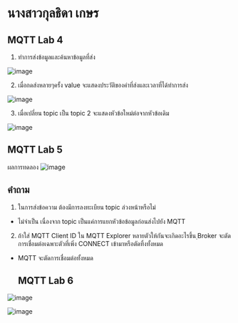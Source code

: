 # นางสาวกุลธิดา  เกษร

## MQTT Lab 4
1. ทำการส่งข้อมูลและค้นหาข้อมูลที่ส่ง

![image](https://github.com/KUNTIDA234/MQTT_Lab_I/assets/115066215/b6fe89b9-9634-4ba6-9648-2088081cc1f2)

2. เมื่อกดส่งหลายๆครั้ง value จะแสดงประวัติของค่าที่ส่งและเวลาที่ได้ทำการส่ง

![image](https://github.com/KUNTIDA234/MQTT_Lab_I/assets/115066215/fc2846cb-f0bd-4ff3-b7a1-a4dbf6c8b919)


3. เมื่อเปลี่ยน topic เป็น topic 2 จะแสดงหัวข้อใหม่ต่อจากหัวข้อเดิม

![image](https://github.com/KUNTIDA234/MQTT_Lab_I/assets/115066215/9f20b353-e895-45c8-a6d8-abc1dbc2889b)

## MQTT Lab 5

ผลการทดลอง
![image](https://github.com/KUNTIDA234/MQTT_Lab_I/assets/115066215/9b4727f8-dd08-484f-9b9e-02777f54552d)


## คำถาม 
1. ในการส่งข้อความ ต้องมีการลงทะเบียน topic ล่วงหน้าหรือไม่
-  ไม่จำเป็น เนื่องจาก topic เป็นแค่การแยกหัวข้อข้อมูลก่อนส่งไปยัง MQTT
2. ถ้าใส่ MQTT Client ID ใน MQTT Explorer หลายตัวให้กันจะเกิดอะไรขึ้น ฺBroker จะตัดการเชื่อมต่อเฉพาะตัวที่เพิ่ง CONNECT เข้ามาหรือตัดทิ้งทั้งหมด
- MQTT จะตัดการเชื่อมต่อทั้งหมด

  ## MQTT Lab 6

![image](https://github.com/KUNTIDA234/MQTT_Lab_I/assets/115066215/95190d44-0f7d-48dc-8b97-5a3828f345a0)


![image](https://github.com/KUNTIDA234/MQTT_Lab_I/assets/115066215/afc4cbdc-b9b8-40b8-8ffa-9296d96cccfa)

